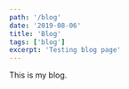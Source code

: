 ```yaml
---
path: '/blog'
date: '2019-08-06'
title: 'Blog'
tags: ['blog']
excerpt: 'Testing blog page'
---
```


This is my blog.
